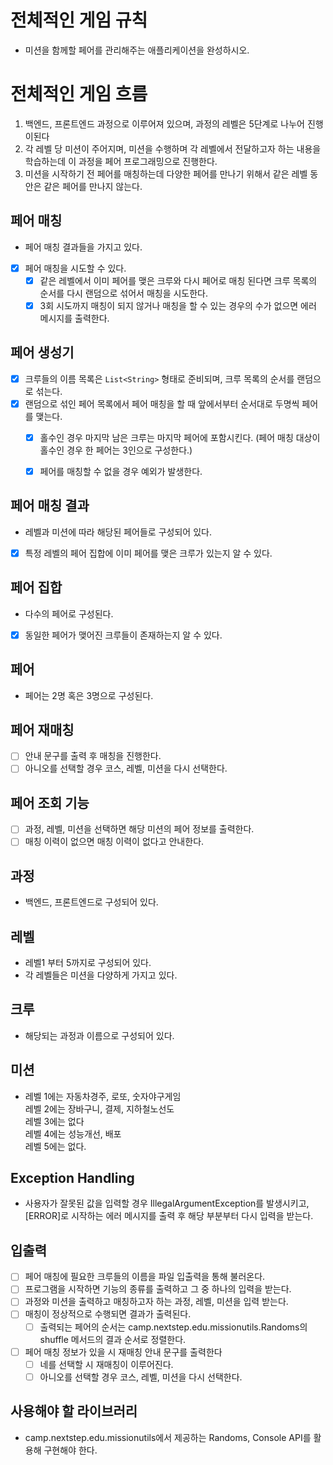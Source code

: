 # 전체적인 게임 규칙
- 미션을 함께할 페어를 관리해주는 애플리케이션을 완성하시오.

# 전체적인 게임 흐름
1. 백엔드, 프론트엔드 과정으로 이루어져 있으며, 과정의 레벨은 5단계로 나누어 진행이된다
2. 각 레벨 당 미션이 주어지며, 미션을 수행하며 각 레벨에서 전달하고자 하는 내용을 학습하는데 이 과정을 페어 프로그래밍으로 진행한다.  
3. 미션을 시작하기 전 페어를 매칭하는데 다양한 페어를 만나기 위해서 같은 레벨 동안은 같은 페어를 만나지 않는다.

## 페어 매칭
- 페어 매칭 결과들을 가지고 있다.
- [x] 페어 매칭을 시도할 수 있다.
  - [x] 같은 레벨에서 이미 페어를 맺은 크루와 다시 페어로 매칭 된다면 크루 목록의 순서를 다시 랜덤으로 섞어서 매칭을 시도한다.
  - [x] 3회 시도까지 매칭이 되지 않거나 매칭을 할 수 있는 경우의 수가 없으면 에러 메시지를 출력한다.

## 페어 생성기
- [x] 크루들의 이름 목록은 `List<String>` 형태로 준비되며, 크루 목록의 순서를 랜덤으로 섞는다.
- [x] 랜덤으로 섞인 페어 목록에서 페어 매칭을 할 때 앞에서부터 순서대로 두명씩 페어를 맺는다.
  - [x] 홀수인 경우 마지막 남은 크루는 마지막 페어에 포함시킨다. (페어 매칭 대상이 홀수인 경우 한 페어는 3인으로 구성한다.)
  - [x] 페어를 매칭할 수 없을 경우 예외가 발생한다.


## 페어 매칭 결과
- 레벨과 미션에 따라 해당된 페어들로 구성되어 있다.
- [x] 특정 레벨의 페어 집합에 이미 페어를 맺은 크루가 있는지 알 수 있다.

## 페어 집합
- 다수의 페어로 구성된다.
- [x] 동일한 페어가 맺어진 크루들이 존재하는지 알 수 있다. 

## 페어
- 페어는 2명 혹은 3명으로 구성된다.

## 페어 재매칭
- [ ] 안내 문구를 출력 후 매칭을 진행한다.
- [ ] 아니오를 선택할 경우 코스, 레벨, 미션을 다시 선택한다.

## 페어 조회 기능
- [ ] 과정, 레벨, 미션을 선택하면 해당 미션의 페어 정보를 출력한다.
- [ ] 매칭 이력이 없으면 매칭 이력이 없다고 안내한다.

## 과정
- 백엔드, 프론트엔드로 구성되어 있다.

## 레벨
- 레벨1 부터 5까지로 구성되어 있다.
- 각 레벨들은 미션을 다양하게 가지고 있다.

## 크루
- 해당되는 과정과 이름으로 구성되어 있다.

## 미션
- 레벨 1에는 자동차경주, 로또, 숫자야구게임 
<br> 레벨 2에는 장바구니, 결제, 지하철노선도 
<br> 레벨 3에는 없다 
<br> 레벨 4에는 성능개선, 배포 
<br> 레벨 5에는 없다.

## Exception Handling
- 사용자가 잘못된 값을 입력할 경우 IllegalArgumentException를 발생시키고, [ERROR]로 시작하는 에러 메시지를 출력 후 해당 부분부터 다시 입력을 받는다.

## 입출력
- [ ] 페어 매칭에 필요한 크루들의 이름을 파일 입출력을 통해 불러온다.
- [ ] 프로그램을 시작하면 기능의 종류를 출력하고 그 중 하나의 입력을 받는다.
- [ ] 과정와 미션을 출력하고 매칭하고자 하는 과정, 레벨, 미션을 입력 받는다.
- [ ] 매칭이 정상적으로 수행되면 결과가 출력된다.
  - [ ] 출력되는 페어의 순서는 camp.nextstep.edu.missionutils.Randoms의 shuffle 메서드의 결과 순서로 정렬한다.
- [ ] 페어 매칭 정보가 있을 시 재매칭 안내 문구를 출력한다
  - [ ] 네를 선택할 시 재매칭이 이루어진다.
  - [ ] 아니오를 선택할 경우 코스, 레벨, 미션을 다시 선택한다. 

## 사용해야 할 라이브러리
- camp.nextstep.edu.missionutils에서 제공하는 Randoms, Console API를 활용해 구현해야 한다.
